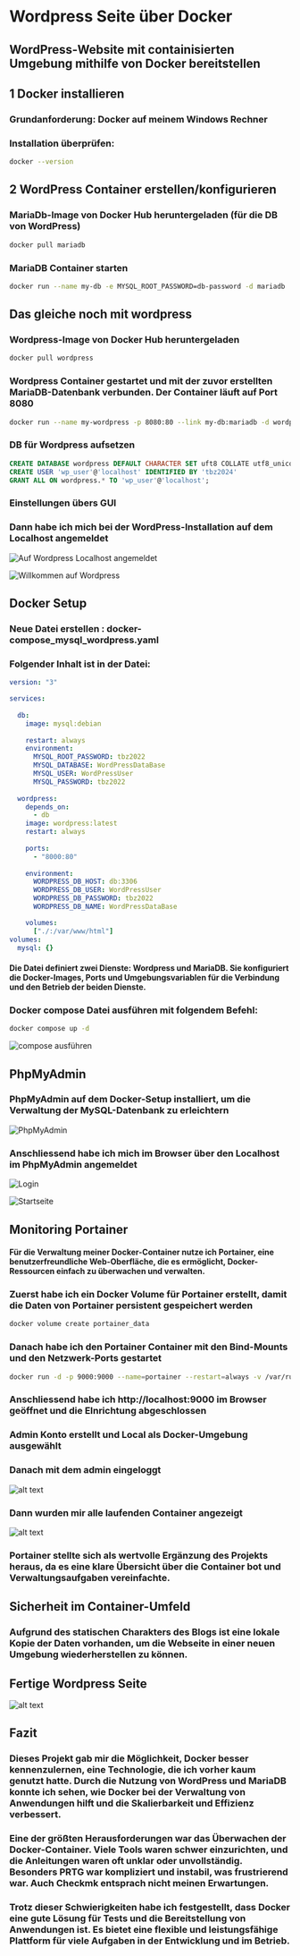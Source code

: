# Wordpress Seite über Docker
## WordPress-Website mit containisierten Umgebung mithilfe von Docker bereitstellen

## 1 Docker installieren
### Grundanforderung: Docker auf meinem Windows Rechner
### Installation überprüfen: 
```bash 
docker --version
```
## 2 WordPress Container erstellen/konfigurieren

### MariaDb-Image von Docker Hub heruntergeladen (für die DB von WordPress)
```bash 
docker pull mariadb 
```
### MariaDB Container starten
```bash 
docker run --name my-db -e MYSQL_ROOT_PASSWORD=db-password -d mariadb
```

## Das gleiche noch mit wordpress
### Wordpress-Image von Docker Hub heruntergeladen 
```bash
docker pull wordpress
```
### Wordpress Container gestartet und mit der zuvor erstellten MariaDB-Datenbank verbunden. Der Container läuft auf Port 8080
```bash
docker run --name my-wordpress -p 8080:80 --link my-db:mariadb -d wordpress
``` 

### DB für Wordpress aufsetzen
```sql
CREATE DATABASE wordpress DEFAULT CHARACTER SET uft8 COLLATE utf8_unicode_ci;
CREATE USER 'wp_user'@'localhost' IDENTIFIED BY 'tbz2024'
GRANT ALL ON wordpress.* TO 'wp_user'@'localhost';
```


### Einstellungen übers GUI 
### Dann habe ich mich bei der WordPress-Installation auf dem Localhost angemeldet 
![Auf Wordpress Localhost angemeldet](<Erstanmeldung Wordpress.png>)

![Willkommen auf Wordpress](willkommenWordpress.png)

## Docker Setup
### Neue Datei erstellen : docker-compose_mysql_wordpress.yaml
### Folgender Inhalt ist in der Datei:
```yaml
version: "3" 

services:
  
  db:
    image: mysql:debian
   
    restart: always
    environment:
      MYSQL_ROOT_PASSWORD: tbz2022
      MYSQL_DATABASE: WordPressDataBase
      MYSQL_USER: WordPressUser
      MYSQL_PASSWORD: tbz2022
    
  wordpress:
    depends_on:
      - db
    image: wordpress:latest
    restart: always
 
    ports:
      - "8000:80"
      
    environment:
      WORDPRESS_DB_HOST: db:3306
      WORDPRESS_DB_USER: WordPressUser
      WORDPRESS_DB_PASSWORD: tbz2022
      WORDPRESS_DB_NAME: WordPressDataBase

    volumes:
      ["./:/var/www/html"]
volumes:
  mysql: {}

  ```
#### Die Datei definiert zwei Dienste: Wordpress und MariaDB. Sie konfiguriert die Docker-Images, Ports und Umgebungsvariablen für die Verbindung und den Betrieb der beiden Dienste. 

  ### Docker compose Datei ausführen mit folgendem Befehl:

```bash
docker compose up -d
```
![compose ausführen](<compose ausführen.png>)


## PhpMyAdmin
### PhpMyAdmin auf dem Docker-Setup installiert, um die Verwaltung der MySQL-Datenbank zu erleichtern
![PhpMyAdmin](PhpMyAdmin.png)

### Anschliessend habe ich mich im Browser über den Localhost im PhpMyAdmin angemeldet

![Login](PhpMyAdminLogin1.png)

![Startseite](PhpMyAdminStartseite.png)

## Monitoring Portainer 

#### Für die Verwaltung meiner Docker-Container nutze ich Portainer, eine benutzerfreundliche Web-Oberfläche, die es ermöglicht, Docker-Ressourcen einfach zu überwachen und verwalten. 

### Zuerst habe ich ein Docker Volume für Portainer erstellt, damit die Daten von Portainer persistent gespeichert werden

```bash
docker volume create portainer_data
```

### Danach habe ich den Portainer Container mit den Bind-Mounts und den Netzwerk-Ports gestartet
```bash 
docker run -d -p 9000:9000 --name=portainer --restart=always -v /var/run/docker.sock:/var/run/docker.sock -v portainer_data:/data portainer/portainer-ce
```

### Anschliessend habe ich http://localhost:9000 im Browser geöffnet und die EInrichtung abgeschlossen

### Admin Konto erstellt und Local als Docker-Umgebung ausgewählt
### Danach mit dem admin eingeloggt
![alt text](portainer.png)
### Dann wurden mir alle laufenden Container angezeigt
![alt text](image.png)

### Portainer stellte sich als wertvolle Ergänzung des Projekts heraus, da es eine klare Übersicht über die Container bot und Verwaltungsaufgaben vereinfachte.

## Sicherheit im Container-Umfeld

### Aufgrund des statischen Charakters des Blogs ist eine lokale Kopie der Daten vorhanden, um die Webseite in einer neuen Umgebung wiederherstellen zu können.

## Fertige Wordpress Seite
![alt text](image-1.png)



## Fazit
### Dieses Projekt gab mir die Möglichkeit, Docker besser kennenzulernen, eine Technologie, die ich vorher kaum genutzt hatte. Durch die Nutzung von WordPress und MariaDB konnte ich sehen, wie Docker bei der Verwaltung von Anwendungen hilft und die Skalierbarkeit und Effizienz verbessert.

### Eine der größten Herausforderungen war das Überwachen der Docker-Container. Viele Tools waren schwer einzurichten, und die Anleitungen waren oft unklar oder unvollständig. Besonders PRTG war kompliziert und instabil, was frustrierend war. Auch Checkmk entsprach nicht meinen Erwartungen.

### Trotz dieser Schwierigkeiten habe ich festgestellt, dass Docker eine gute Lösung für Tests und die Bereitstellung von Anwendungen ist. Es bietet eine flexible und leistungsfähige Plattform für viele Aufgaben in der Entwicklung und im Betrieb.

